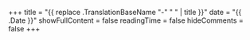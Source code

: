 +++
title = "{{ replace .TranslationBaseName "-" " " | title }}"
date = "{{ .Date }}"
showFullContent = false
readingTime = false
hideComments = false
+++
